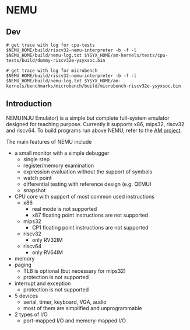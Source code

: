 # NEMU

## Dev

```shell
# get trace with log for cpu-tests
$NEMU_HOME/build/riscv32-nemu-interpreter -b -f -l $NEMU_HOME/build/nemu-log.txt $YSYX_HOME/am-kernels/tests/cpu-tests/build/dummy-riscv32e-ysyxsoc.bin

# get trace with log for microbench
$NEMU_HOME/build/riscv32-nemu-interpreter -b -f -l $NEMU_HOME/build/nemu-log.txt $YSYX_HOME/am-kernels/benchmarks/microbench/build/microbench-riscv32e-ysyxsoc.bin
```

## Introduction

NEMU(NJU Emulator) is a simple but complete full-system emulator designed for teaching purpose.
Currently it supports x86, mips32, riscv32 and riscv64.
To build programs run above NEMU, refer to the [AM project](https://github.com/NJU-ProjectN/abstract-machine).

The main features of NEMU include
* a small monitor with a simple debugger
  * single step
  * register/memory examination
  * expression evaluation without the support of symbols
  * watch point
  * differential testing with reference design (e.g. QEMU)
  * snapshot
* CPU core with support of most common used instructions
  * x86
    * real mode is not supported
    * x87 floating point instructions are not supported
  * mips32
    * CP1 floating point instructions are not supported
  * riscv32
    * only RV32IM
  * riscv64
    * only RV64IM
* memory
* paging
  * TLB is optional (but necessary for mips32)
  * protection is not supported
* interrupt and exception
  * protection is not supported
* 5 devices
  * serial, timer, keyboard, VGA, audio
  * most of them are simplified and unprogrammable
* 2 types of I/O
  * port-mapped I/O and memory-mapped I/O
